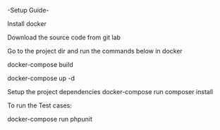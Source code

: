 -Setup Guide-

Install docker

Download the source code from git lab

Go to the project dir and run the commands below in docker

docker-compose build

docker-compose up -d

Setup the project dependencies
docker-compose run composer install

To run the Test cases:

docker-compose run phpunit
